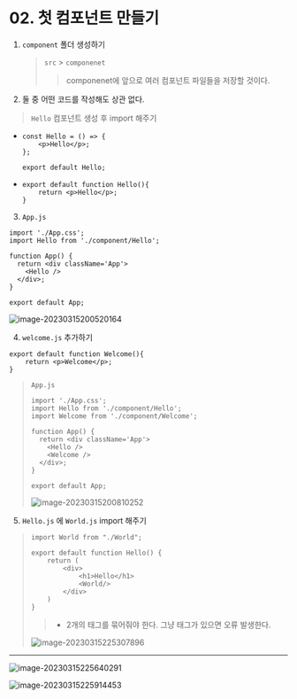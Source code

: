 # 02. 첫 컴포넌트 만들기

1) `component` 폴더 생성하기 

   > `src` > `componenet` 
   >
   > > componenet에 앞으로 여러 컴포넌트 파일들을 저장할 것이다. 

   

2. 둘 중 어떤 코드를 작성해도 상관 없다. 

> `Hello` 컴포넌트 생성 후 import 해주기 

* ```react
  const Hello = () => {
      <p>Hello</p>;
  };
  
  export default Hello;
  ```

* ```react
  export default function Hello(){
      return <p>Hello</p>;
  }
  ```



3. `App.js` 

```react
import './App.css';
import Hello from './component/Hello';

function App() {
  return <div className='App'>
    <Hello />
  </div>;
}

export default App;

```

![image-20230315200520164](C:\Users\areur\AppData\Roaming\Typora\typora-user-images\image-20230315200520164.png)

4. `welcome.js` 추가하기 

```react
export default function Welcome(){
    return <p>Welcome</p>;
}
```



> `App.js`
>
> ```react
> import './App.css';
> import Hello from './component/Hello';
> import Welcome from './component/Welcome';
> 
> function App() {
>   return <div className='App'>
>     <Hello />
>     <Welcome />
>   </div>;
> }
> 
> export default App;
> 
> ```
>
> ![image-20230315200810252](C:\Users\areur\AppData\Roaming\Typora\typora-user-images\image-20230315200810252.png)



5. `Hello.js` 에 `World.js`  import 해주기 

> ```react
> import World from "./World";
> 
> export default function Hello() {
>     return (
>         <div>
>             <h1>Hello</h1>
>             <World/>
>         </div>
>     )
> }
> ```
>
> > *  2개의 태그를 묶어줘야 한다. 그냥 태그가 있으면 오류 발생한다.
>
> ![image-20230315225307896](C:\Users\areur\AppData\Roaming\Typora\typora-user-images\image-20230315225307896.png)





---



![image-20230315225640291](C:\Users\areur\AppData\Roaming\Typora\typora-user-images\image-20230315225640291.png)

![image-20230315225914453](C:\Users\areur\AppData\Roaming\Typora\typora-user-images\image-20230315225914453.png)



